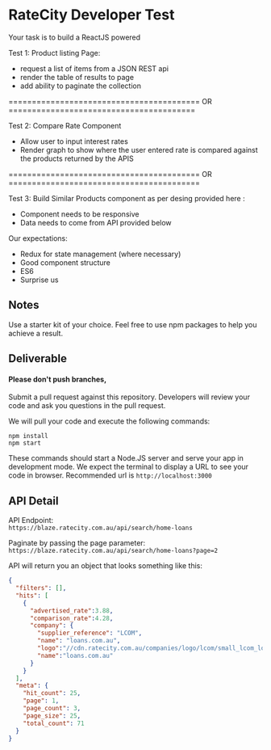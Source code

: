 # RateCity Developer Test

Your task is to build a ReactJS powered 

Test 1: 
Product listing Page:
- request a list of items from a JSON REST api
- render the table of results to page
- add ability to paginate the collection

========================================= OR ========================================

Test 2:
Compare Rate Component
- Allow user to input interest rates
- Render graph to show where the user entered rate is compared against the products returned by the APIS

========================================= OR =========================================

Test 3:
Build Similar Products component as per desing provided here :
- Component needs to be responsive
- Data needs to come from API provided below


Our expectations:
- Redux for state management (where necessary)
- Good component structure
- ES6 
- Surprise us

## Notes
Use a starter kit of your choice.
Feel free to use npm packages to help you achieve a result.

## Deliverable

#### Please don't push branches,
Submit a pull request against this repository. Developers will review your code and ask you questions in the pull request.

We will pull your code and execute the following commands:
```
npm install
npm start
```
These commands should start a Node.JS server and serve your app in development mode. We expect the terminal to display a URL to see your code in browser. Recommended url is `http://localhost:3000`

## API Detail

API Endpoint:<br />
`https://blaze.ratecity.com.au/api/search/home-loans`

Paginate by passing the page parameter:<br />
`https://blaze.ratecity.com.au/api/search/home-loans?page=2`

API will return you an object that looks something like this:
```json
{
  "filters": [],
  "hits": [
    {
      "advertised_rate":3.88,
      "comparison_rate":4.28,
      "company": {
        "supplier_reference": "LCOM",
        "name": "loans.com.au",
        "logo":"//cdn.ratecity.com.au/companies/logo/lcom/small_lcom_logo.png",
        "name":"loans.com.au"
      }
    }
  ],
  "meta": {
    "hit_count": 25,
    "page": 1,
    "page_count": 3,
    "page_size": 25,
    "total_count": 71
  }
}
```
